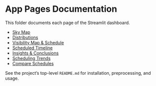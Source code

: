 # App Pages Documentation

This folder documents each page of the Streamlit dashboard.

- [Sky Map](./sky-map.md)
- [Distributions](./distributions.md)
- [Visibility Map & Schedule](./visibility-map.md)
- [Scheduled Timeline](./schedule.md)
- [Insights & Conclusions](./insights.md)
- [Scheduling Trends](./trends.md)
- [Compare Schedules](./compare.md)

See the project’s top-level `README.md` for installation, preprocessing, and usage.
